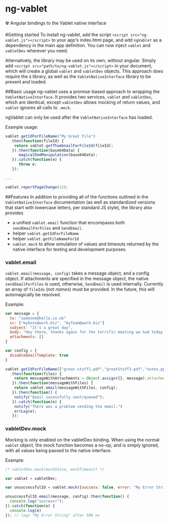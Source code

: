 # ng-vablet
☢️ Angular bindings to the Vablet native interface

#Getting started
To install ng-vablet, add the script `<script src="ng-vablet.js"></script>` to your app's index.html page, and add `ngVablet` as a dependency in the main app definition. You can now inject `vablet` and `vabletDev` wherever you need.

Alternatively, the library may be used on its own, without angular. Simply add `<script src="path/to/ng-vablet.js"></script>` in your document, which will create a global `vablet` and `vabletDev` objects. This approach does require the `Q` library, as well as the `VabletNativeInterface` library to be present and loaded.

##Basic usage
ng-vablet uses a promise-based approach to wrapping the `VabletNativeInterface`. It provides two services, `vablet` and `vabletDev`, which are identical, except `vabletDev` allows mocking of return values, and `vablet` ignores all calls to `.mock`.

ngVablet can only be used after the `VabletNativeInterface` has loaded.

Example usage:

```javascript
vablet.getIdForFileName("My Great File")
  .then(function(fileId) {
    return vablet.getThumbnailForFileId(fileId);
   }).then(function(base64Data) {
      magicalDomManipulation(base64Data);
   }).catch(function(e) {
      throw e;
   });

...

vablet.reportPageChange(32);

```

##Features
In addition to providing all of the functions outlined in the `VabletNativeInterface` documentation (as well as standardized versions that start with lowercase letters, per standard JS style), the library also provides 

* a unified `vablet.email` function that encompases both `sendEmailForFiles` and `SendEmail`.
* helper `vablet.getIdForFileName`
* helper `vablet.getFileNameForId`
* `vablet.mock` to allow simulation of values and timeouts returned by the native interface for testing and development purposes.

### vablet.email
`vablet.email(message, config)` takes a message object, and a config object. If attachments are specified in the message object, the native `sendEmailForFiles` is used, otherwise, `SendEmail` is used internally. Currently an array of `fileIds` (not *names*) must be provided. In the future, this will automagically be resolved.

Example:

```javascript
var message = {
  to: "someone@hello.co.uk"
  cc: ["myboss@work.biz", "myTeam@work.biz"]
  subject: "It's a great day",
  body: "Hey there, thanks again for the terrific meeting we had today. Please refs, attached."
  attachments: []
}

var config = {
  disableEmailTemplate: true
}

vablet.getIdForFileName(["great-stuff1.pdf","greatStuff3.pdf","notes.ppt"])
  .then(function(files) {
    return messageWithAttachments = Object.assign({}, message).attachments = files;
   }).then(function(messageWithFiles) {
    return vablet.email(messageWithFiles, config);
   }).then(function() {
    notify("Email sucessfully sent/queued");
   }).catch(function(e) {
    notify("There was a problem sending the email.")
    errLog(e);
   });
```

### vabletDev.mock
Mocking is only enabled on the vabletDev binding. When using the normal `vablet` object, the mock function becomes a no-op, and is simply ignored, with all values being passed to the native interface.

Example:

```javascript
/* vabletDev.mock(mockValue, mockTimeout) */

var vablet = vabletDev;

var unsuccessfulIO = vablet.mock({success: false, error: "My Error String"}, 500);

unsuccessfulIO.email(message, config).then(function() {
  console.log("success!");
}).catch(function(e) {
  console.log(e)
}); // logs "My Error String" after 500 ms
